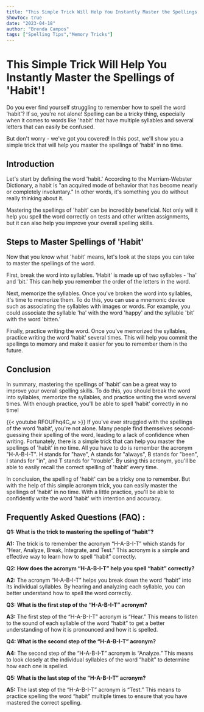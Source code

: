 ```yaml
---
title: "This Simple Trick Will Help You Instantly Master the Spellings of 'Habit'!"
ShowToc: true 
date: "2023-04-18"
author: "Brenda Campos" 
tags: ["Spelling Tips","Memory Tricks"]
---
```

# This Simple Trick Will Help You Instantly Master the Spellings of 'Habit'!

Do you ever find yourself struggling to remember how to spell the word 'habit'? If so, you're not alone! Spelling can be a tricky thing, especially when it comes to words like 'habit' that have multiple syllables and several letters that can easily be confused.

But don't worry - we've got you covered! In this post, we'll show you a simple trick that will help you master the spellings of 'habit' in no time. 

## Introduction 

Let's start by defining the word 'habit.' According to the Merriam-Webster Dictionary, a habit is "an acquired mode of behavior that has become nearly or completely involuntary." In other words, it's something you do without really thinking about it. 

Mastering the spellings of 'habit' can be incredibly beneficial. Not only will it help you spell the word correctly on tests and other written assignments, but it can also help you improve your overall spelling skills.

## Steps to Master Spellings of 'Habit' 

Now that you know what 'habit' means, let's look at the steps you can take to master the spellings of the word. 

First, break the word into syllables. 'Habit' is made up of two syllables - 'ha' and 'bit.' This can help you remember the order of the letters in the word. 

Next, memorize the syllables. Once you've broken the word into syllables, it's time to memorize them. To do this, you can use a mnemonic device such as associating the syllables with images or words. For example, you could associate the syllable 'ha' with the word 'happy' and the syllable 'bit' with the word 'bitten.'

Finally, practice writing the word. Once you've memorized the syllables, practice writing the word 'habit' several times. This will help you commit the spellings to memory and make it easier for you to remember them in the future.

## Conclusion 

In summary, mastering the spellings of 'habit' can be a great way to improve your overall spelling skills. To do this, you should break the word into syllables, memorize the syllables, and practice writing the word several times. With enough practice, you'll be able to spell 'habit' correctly in no time!

{{< youtube RFOUFhq4C_w >}} 
If you've ever struggled with the spellings of the word 'habit', you're not alone. Many people find themselves second-guessing their spelling of the word, leading to a lack of confidence when writing. Fortunately, there is a simple trick that can help you master the spellings of 'habit' in no time. All you have to do is remember the acronym "H-A-B-I-T". H stands for "have", A stands for "always", B stands for "been", I stands for "in", and T stands for "trouble". By using this acronym, you'll be able to easily recall the correct spelling of 'habit' every time. 

In conclusion, the spelling of 'habit' can be a tricky one to remember. But with the help of this simple acronym trick, you can easily master the spellings of 'habit' in no time. With a little practice, you'll be able to confidently write the word 'habit' with intention and accuracy.

## Frequently Asked Questions (FAQ) :
**Q1: What is the trick to mastering the spelling of “habit”?**

**A1:** The trick is to remember the acronym “H-A-B-I-T” which stands for “Hear, Analyze, Break, Integrate, and Test.” This acronym is a simple and effective way to learn how to spell “habit” correctly.

**Q2: How does the acronym “H-A-B-I-T” help you spell “habit” correctly?**

**A2:** The acronym “H-A-B-I-T” helps you break down the word “habit” into its individual syllables. By hearing and analyzing each syllable, you can better understand how to spell the word correctly.

**Q3: What is the first step of the “H-A-B-I-T” acronym?**

**A3:** The first step of the “H-A-B-I-T” acronym is “Hear.” This means to listen to the sound of each syllable of the word “habit” to get a better understanding of how it is pronounced and how it is spelled.

**Q4: What is the second step of the “H-A-B-I-T” acronym?**

**A4:** The second step of the “H-A-B-I-T” acronym is “Analyze.” This means to look closely at the individual syllables of the word “habit” to determine how each one is spelled.

**Q5: What is the last step of the “H-A-B-I-T” acronym?**

**A5:** The last step of the “H-A-B-I-T” acronym is “Test.” This means to practice spelling the word “habit” multiple times to ensure that you have mastered the correct spelling.





